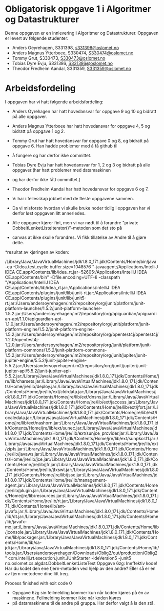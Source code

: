 # Obligatorisk oppgave 1 i Algoritmer og Datastrukturer

Denne oppgaven er en innlevering i Algoritmer og Datastrukturer. 
Oppgaven er levert av følgende studenter:
* Anders Oeyrehagen, S331398, s331398@oslomet.no
* Anders Magnus Ytterboee, S330474, S330474@oslomet.no
* Tommy Grut, S330473, S330473@oslomet.no
* Tobias Dyre Evju, S331386, S331386@oslomet.no
* Theodor Fredheim Aandal, S331359, S331359@oslomet.no


# Arbeidsfordeling

I oppgaven har vi hatt følgende arbeidsfordeling:
* Anders Oyrehagen har hatt hovedansvar for oppgave 9 og 10 og bidratt på alle oppgaver.
* Anders Magnus Ytterboee har hatt hovedansvar for oppgave 4, 5 og bidratt på oppgave 1 og 2.
* Tommy Grut har hatt hovedansvar for oppgave 0 og 8, og bidratt på oppgave 6. Han hadde problemer med å få github til
* å fungere og har derfor ikke committet.
* Tobias Dyre Evju har hatt hovedansvar for 1, 2 og 3 og bidratt på alle oppgaver.(har hatt problemer med datamaskinen
* og har derfor ikke fått committet.)
* Theodor Fredheim Aandal har hatt hovedansvar for oppgave 6 og 7.
* Vi har i fellesskap jobbet med de fleste oppgavene sammen.

* Da vi misforsto hvordan vi skulle bruke noder tidlig i oppgaven har vi derfor løst oppgaven litt annerledes.
* Alle oppgaver kjører fint, men vi var nødt til å forandre "private DobbeltLenketListeIterator()"-metoden som det sto på
* canvas at ikke skulle forandres. Vi fikk tillatelse av Andre til å gjøre dette.


*resultat av kjøringen av koden:

/Library/Java/JavaVirtualMachines/jdk1.8.0_171.jdk/Contents/Home/bin/java -ea -Didea.test.cyclic.buffer.size=1048576 "-javaagent:/Applications/IntelliJ IDEA CE.app/Contents/lib/idea_rt.jar=52605:/Applications/IntelliJ IDEA CE.app/Contents/bin" -Dfile.encoding=UTF-8 -classpath "/Applications/IntelliJ IDEA CE.app/Contents/lib/idea_rt.jar:/Applications/IntelliJ IDEA CE.app/Contents/plugins/junit/lib/junit-rt.jar:/Applications/IntelliJ IDEA CE.app/Contents/plugins/junit/lib/junit5-rt.jar:/Users/andersoyrehagen/.m2/repository/org/junit/platform/junit-platform-launcher/1.5.2/junit-platform-launcher-1.5.2.jar:/Users/andersoyrehagen/.m2/repository/org/apiguardian/apiguardian-api/1.1.0/apiguardian-api-1.1.0.jar:/Users/andersoyrehagen/.m2/repository/org/junit/platform/junit-platform-engine/1.5.2/junit-platform-engine-1.5.2.jar:/Users/andersoyrehagen/.m2/repository/org/opentest4j/opentest4j/1.2.0/opentest4j-1.2.0.jar:/Users/andersoyrehagen/.m2/repository/org/junit/platform/junit-platform-commons/1.5.2/junit-platform-commons-1.5.2.jar:/Users/andersoyrehagen/.m2/repository/org/junit/jupiter/junit-jupiter-engine/5.5.2/junit-jupiter-engine-5.5.2.jar:/Users/andersoyrehagen/.m2/repository/org/junit/jupiter/junit-jupiter-api/5.5.2/junit-jupiter-api-5.5.2.jar:/Library/Java/JavaVirtualMachines/jdk1.8.0_171.jdk/Contents/Home/jre/lib/charsets.jar:/Library/Java/JavaVirtualMachines/jdk1.8.0_171.jdk/Contents/Home/jre/lib/deploy.jar:/Library/Java/JavaVirtualMachines/jdk1.8.0_171.jdk/Contents/Home/jre/lib/ext/cldrdata.jar:/Library/Java/JavaVirtualMachines/jdk1.8.0_171.jdk/Contents/Home/jre/lib/ext/dnsns.jar:/Library/Java/JavaVirtualMachines/jdk1.8.0_171.jdk/Contents/Home/jre/lib/ext/jaccess.jar:/Library/Java/JavaVirtualMachines/jdk1.8.0_171.jdk/Contents/Home/jre/lib/ext/jfxrt.jar:/Library/Java/JavaVirtualMachines/jdk1.8.0_171.jdk/Contents/Home/jre/lib/ext/localedata.jar:/Library/Java/JavaVirtualMachines/jdk1.8.0_171.jdk/Contents/Home/jre/lib/ext/nashorn.jar:/Library/Java/JavaVirtualMachines/jdk1.8.0_171.jdk/Contents/Home/jre/lib/ext/sunec.jar:/Library/Java/JavaVirtualMachines/jdk1.8.0_171.jdk/Contents/Home/jre/lib/ext/sunjce_provider.jar:/Library/Java/JavaVirtualMachines/jdk1.8.0_171.jdk/Contents/Home/jre/lib/ext/sunpkcs11.jar:/Library/Java/JavaVirtualMachines/jdk1.8.0_171.jdk/Contents/Home/jre/lib/ext/zipfs.jar:/Library/Java/JavaVirtualMachines/jdk1.8.0_171.jdk/Contents/Home/jre/lib/javaws.jar:/Library/Java/JavaVirtualMachines/jdk1.8.0_171.jdk/Contents/Home/jre/lib/jce.jar:/Library/Java/JavaVirtualMachines/jdk1.8.0_171.jdk/Contents/Home/jre/lib/jfr.jar:/Library/Java/JavaVirtualMachines/jdk1.8.0_171.jdk/Contents/Home/jre/lib/jfxswt.jar:/Library/Java/JavaVirtualMachines/jdk1.8.0_171.jdk/Contents/Home/jre/lib/jsse.jar:/Library/Java/JavaVirtualMachines/jdk1.8.0_171.jdk/Contents/Home/jre/lib/management-agent.jar:/Library/Java/JavaVirtualMachines/jdk1.8.0_171.jdk/Contents/Home/jre/lib/plugin.jar:/Library/Java/JavaVirtualMachines/jdk1.8.0_171.jdk/Contents/Home/jre/lib/resources.jar:/Library/Java/JavaVirtualMachines/jdk1.8.0_171.jdk/Contents/Home/jre/lib/rt.jar:/Library/Java/JavaVirtualMachines/jdk1.8.0_171.jdk/Contents/Home/lib/ant-javafx.jar:/Library/Java/JavaVirtualMachines/jdk1.8.0_171.jdk/Contents/Home/lib/dt.jar:/Library/Java/JavaVirtualMachines/jdk1.8.0_171.jdk/Contents/Home/lib/javafx-mx.jar:/Library/Java/JavaVirtualMachines/jdk1.8.0_171.jdk/Contents/Home/lib/jconsole.jar:/Library/Java/JavaVirtualMachines/jdk1.8.0_171.jdk/Contents/Home/lib/packager.jar:/Library/Java/JavaVirtualMachines/jdk1.8.0_171.jdk/Contents/Home/lib/sa-jdi.jar:/Library/Java/JavaVirtualMachines/jdk1.8.0_171.jdk/Contents/Home/lib/tools.jar:/Users/andersoyrehagen/Downloads/Oblig2/out/production/Oblig2" com.intellij.rt.execution.junit.JUnitStarter -ideVersion5 -junit5 no.oslomet.cs.algdat.DobbeltLenketListeTest
Oppgave 6zg: Ineffektiv kode! Har du kodet den ene fjern-metoden
ved hjelp av den andre? Eller så er en av fjern-metodene dine litt treg.

Process finished with exit code 0

* Oppgave 6zg sin feilmelding kommer kun når koden kjøres på én av maskinene. Feilmelding kommer ikke når koden kjøres
* på datamaskinene til de andre på gruppa. Har derfor valgt å la den stå.



